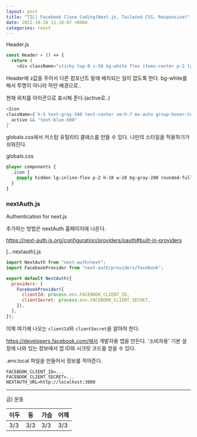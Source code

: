 ```yaml
---
layout: post
title: "TIL) Facebook Clone Coding(Next.js, Tailwind CSS, Responsive)"
date: 2022-10-28 12:18:07 +0900
categories: react
---
```


Header.js

```js
const Header = () => {
  return (
    <div className="sticky top-0 z-50 bg-white flex items-center p-2 lg:p-5 shadow-md">
```

Header에 z값을 주어서 다른 컴포넌트 밑에 배치되는 일이 없도록 한다.
bg-white를 해서 투명이 아니라 하얀 배경으로..

현재 위치를 아이콘으로 표시해 준다.(active로..)

```js
<Icon
className={`h-5 text-gray-500 text-center sm:h-7 mx-auto group-hover:text-blue-500 ${
  active && "text-blue-500"
}`
```

globals.css에서 커스텀 유틸리티 클래스를 만들 수 있다. 나만의 스타일을 적용하기가 쉬워진다.

globals.css

```css
@layer components {
  .icon {
    @apply hidden lg:inline-flex p-2 h-10 w-10 bg-gray-200 rounded-full text-gray-700 cursor-pointer hover:bg-gray-50;
  }
}
```

### nextAuth.js

Authentication for next.js

추가하는 방법은 nextAuth 홈페이지에 나온다.

https://next-auth.js.org/configuration/providers/oauth#built-in-providers

[...nextauth].js

```js
import NextAuth from "next-auth/next";
import FacebookProvider from "next-auth/providers/facebook";

export default NextAuth({
  providers: [
    FacebookProvider({
      clientId: process.env.FACEBOOK_CLIENT_ID,
      clientSecret: process.env.FACEBOOK_CLIENT_SECRET,
    }),
  ],
});
```

이제 여기에 나오는 `clientId`와 `clientSecret`을 알아야 한다.

https://developers.facebook.com/에서 개발자용 앱을 만든다. '소비자용'
기본 설정에 나와 있는 정보에서 앱 ID와 시크릿 코드를 얻을 수 있다.

.env.local 파일을 만들어서 정보를 적어준다.

```
FACEBOOK_CLIENT_ID=...
FACEBOOK_CLIENT_SECRET=...
NEXTAUTH_URL=http://localhost:3000
```

<hr />
금) 운동

| 이두 | 등  | 가슴 | 어깨 |
| ---- | --- | ---- | ---- |
| 3/3  | 3/3 | 3/3  | 3/3  |
